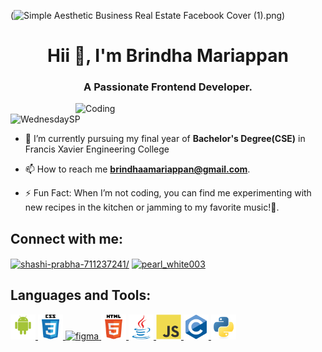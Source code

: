 (![Simple Aesthetic Business Real Estate Facebook Cover (1).png](<https://media-hosting.imagekit.io//ade6b5c8438b4210/Simple%20Aesthetic%20Business%20Real%20Estate%20Facebook%20Cover%20(1).png?Expires=1833875435&Key-Pair-Id=K2ZIVPTIP2VGHC&Signature=B5A0QKi9gOgzZeWaMKi9TSAbVY89~EX~TDXSr8gM9z8ABIVzmM1I2ijq4IsxkcbhfApBHNUpX3Ren9r4WLN9KH4gYepZvSPNqEupyXTqzsEEdmKIbpR7q7jCSU4VW8DIhPzhU-J47bko156UMONnskx8dEkdDoDJPyRLACcmZCIX5sy2RAwlzHb25hZXPLwfpZVVNVofWmj~SDkhEUsUPzC283QYcTMU-ONNYxncVOxj1e2kYqjTGvgvKpTIxaAUKUUMCzNSFhz5uMhzKz0Bbik7Qntm4IcT6UXVIjTzLTuWBEPQGFfKDUHVHShAmdWPuvAA5I03euIH5inkOpMsiQ__>))
<h1 align="center">Hii 👋, I'm Brindha Mariappan</h1>
<h3 align="center">A Passionate Frontend Developer.</h3>
<img  align="right"  alt="Coding" width="400" src="https://user-images.githubusercontent.com/74038190/221352975-94759904-aa4c-4032-a8ab-b546efb9c478.gif"> 
<p align="left"> <img src="https://komarev.com/ghpvc/?username=wednesdaysp&label=PROFILE+VIEWS&color=0e75b6&style=plastic&abbreviated=true" alt="WednesdaySP" /> </p>

- 🔭 I’m currently pursuing my final year of **Bachelor's Degree(CSE)** in Francis Xavier Engineering College 
  
- 📫 How to reach me **brindhaamariappan@gmail.com**.
  
- ⚡ Fun Fact: When I’m not coding, you can find me experimenting with new recipes in the kitchen or jamming to my favorite music!🎵.

## Connect with me:
<p align="left">
<a href="https://www.linkedin.com/in/brindha-m-429466238/" target="blank"><img align="center" src="https://raw.githubusercontent.com/rahuldkjain/github-profile-readme-generator/master/src/images/icons/Social/linked-in-alt.svg" alt="shashi-prabha-711237241/" height="30" width="40" /></a>
<a href="https://instagram.com/-brinnnnn_" target="blank"><img align="center" src="https://raw.githubusercontent.com/rahuldkjain/github-profile-readme-generator/master/src/images/icons/Social/instagram.svg" alt="pearl_white003" height="30" width="40" /></a>

## Languages and Tools:
<p align="left"> <a href="https://developer.android.com" target="_blank" rel="noreferrer"> <img src="https://raw.githubusercontent.com/devicons/devicon/master/icons/android/android-original-wordmark.svg" alt="android" width="40" height="40"/> </a>  </a>  <a href="https://www.w3schools.com/css/" target="_blank" rel="noreferrer"> <img src="https://raw.githubusercontent.com/devicons/devicon/master/icons/css3/css3-original-wordmark.svg" alt="css3" width="40" height="40"/> </a> <a href="https://www.figma.com/" target="_blank" rel="noreferrer"> <img src="https://www.vectorlogo.zone/logos/figma/figma-icon.svg" alt="figma" width="40" height="40"/> </a>  <a href="https://www.w3.org/html/" target="_blank" rel="noreferrer"> <img src="https://raw.githubusercontent.com/devicons/devicon/master/icons/html5/html5-original-wordmark.svg" alt="html5" width="40" height="40"/> </a> <a href="https://www.java.com" target="_blank" rel="noreferrer"> <img src="https://raw.githubusercontent.com/devicons/devicon/master/icons/java/java-original.svg" alt="java" width="40" height="40"/> </a> <a href="https://developer.mozilla.org/en-US/docs/Web/JavaScript" target="_blank" rel="noreferrer"> <img src="https://raw.githubusercontent.com/devicons/devicon/master/icons/javascript/javascript-original.svg" alt="javascript" width="40" height="40"/> </a> <a href="https://www.cprogramming.com/" target="_blank" rel="noreferrer"> <img src="https://raw.githubusercontent.com/devicons/devicon/master/icons/c/c-original.svg" alt="c" width="40" height="40"/> </a> <a href="https://www.python.org" target="_blank" rel="noreferrer"> <img src="https://raw.githubusercontent.com/devicons/devicon/master/icons/python/python-original.svg" alt="python" width="40" height="40"/> </a> 
</p>



